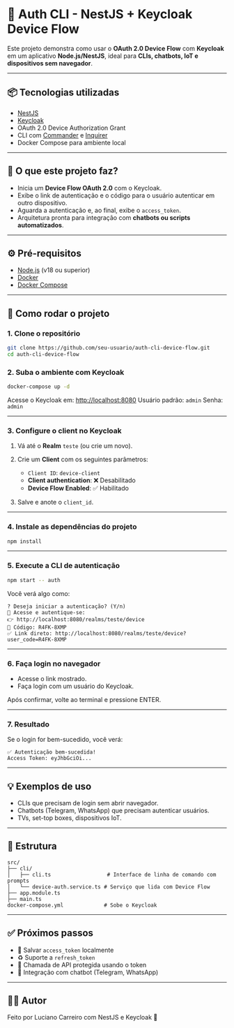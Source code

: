 # 🔐 Auth CLI - NestJS + Keycloak Device Flow

Este projeto demonstra como usar o **OAuth 2.0 Device Flow** com **Keycloak** em um aplicativo **Node.js/NestJS**, ideal para **CLIs, chatbots, IoT e dispositivos sem navegador**.

---

## 📦 Tecnologias utilizadas

- [NestJS](https://nestjs.com/)
- [Keycloak](https://www.keycloak.org/)
- OAuth 2.0 Device Authorization Grant
- CLI com [Commander](https://www.npmjs.com/package/commander) e [Inquirer](https://www.npmjs.com/package/inquirer)
- Docker Compose para ambiente local

---

## 🚀 O que este projeto faz?

- Inicia um **Device Flow OAuth 2.0** com o Keycloak.
- Exibe o link de autenticação e o código para o usuário autenticar em outro dispositivo.
- Aguarda a autenticação e, ao final, exibe o `access_token`.
- Arquitetura pronta para integração com **chatbots ou scripts automatizados**.

---

## ⚙️ Pré-requisitos

- [Node.js](https://nodejs.org/) (v18 ou superior)
- [Docker](https://www.docker.com/)
- [Docker Compose](https://docs.docker.com/compose/)

---

## 🧪 Como rodar o projeto

### 1. Clone o repositório

```bash
git clone https://github.com/seu-usuario/auth-cli-device-flow.git
cd auth-cli-device-flow
```
### 2. Suba o ambiente com Keycloak

```bash
docker-compose up -d
```

Acesse o Keycloak em: [http://localhost:8080](http://localhost:8080)
Usuário padrão: `admin`
Senha: `admin`

---

### 3. Configure o client no Keycloak

1. Vá até o **Realm** `teste` (ou crie um novo).
2. Crie um **Client** com os seguintes parâmetros:

   * `Client ID`: `device-client`
   * **Client authentication**: ❌ Desabilitado
   * **Device Flow Enabled**: ✅ Habilitado
3. Salve e anote o `client_id`.

---

### 4. Instale as dependências do projeto

```bash
npm install
```

---

### 5. Execute a CLI de autenticação

```bash
npm start -- auth
```

Você verá algo como:

```
? Deseja iniciar a autenticação? (Y/n)
🔗 Acesse e autentique-se:
👉 http://localhost:8080/realms/teste/device
📄 Código: R4FK-8XMP
✅ Link direto: http://localhost:8080/realms/teste/device?user_code=R4FK-8XMP
```

---

### 6. Faça login no navegador

* Acesse o link mostrado.
* Faça login com um usuário do Keycloak.

Após confirmar, volte ao terminal e pressione ENTER.

---

### 7. Resultado

Se o login for bem-sucedido, você verá:

```
✅ Autenticação bem-sucedida!
Access Token: eyJhbGciOi...
```

---

## 💡 Exemplos de uso

* CLIs que precisam de login sem abrir navegador.
* Chatbots (Telegram, WhatsApp) que precisam autenticar usuários.
* TVs, set-top boxes, dispositivos IoT.

---

## 📁 Estrutura

```
src/
├── cli/
│   ├── cli.ts                  # Interface de linha de comando com prompts
│   └── device-auth.service.ts # Serviço que lida com Device Flow
├── app.module.ts
├── main.ts
docker-compose.yml             # Sobe o Keycloak
```

---

## ✅ Próximos passos

* 🔐 Salvar `access_token` localmente
* ♻️ Suporte a `refresh_token`
* 📡 Chamada de API protegida usando o token
* 🤖 Integração com chatbot (Telegram, WhatsApp)

---

## 🧑‍💻 Autor

Feito por Luciano Carreiro com NestJS e Keycloak 💙
